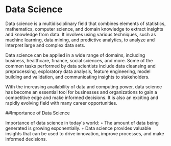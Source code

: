 # Data Science
Data science is a multidisciplinary field that combines elements of statistics, mathematics, computer science, and domain knowledge to extract insights and knowledge from data. It involves using various techniques, such as machine learning, data mining, and predictive analytics, to analyze and interpret large and complex data sets.

Data science can be applied in a wide range of domains, including business, healthcare, finance, social sciences, and more. Some of the common tasks performed by data scientists include data cleansing and preprocessing, exploratory data analysis, feature engineering, model building and validation, and communicating insights to stakeholders.

With the increasing availability of data and computing power, data science has become an essential tool for businesses and organizations to gain a competitive edge and make informed decisions. It is also an exciting and rapidly evolving field with many career opportunities.

##Importance of Data Science

Importance of data science in today's world:
◦ The amount of data being generated is growing exponentially.
◦ Data science provides valuable insights that can be used to drive innovation, improve processes, and 
make informed decisions.






